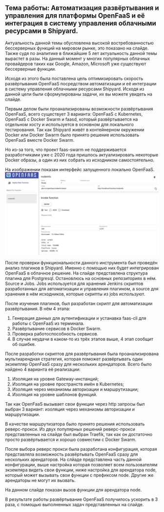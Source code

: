## Тема работы: Автоматизация развёртывания и управления для платформы OpenFaaS и её интеграция в систему управления облачными ресурсами в Shipyard.
Актуальность данной темы обусловлена высокой востребованностью бессерверных функций на мировом рынке, это показано на слайде. Также судя по аналитике в ближайшие 5 лет актуальность данной темы вырастет в разы.
На данный момент у многих популярных облачных провайдеров таких как Google, Amazon, Microsoft уже существуют бессерверные функции.

Исходя из этого была поставлена цель оптимизировать скорость развёртывания OpenFaaS посредством автоматизации и её интеграции в систему управления облачными ресурсами Shipyard.
Исходя из данной цели были сформулированы задачи, их вы можете увидеть на слайде.

Первым делом были проанализированы возможности развёртывания OpenFaaS, всего существует 3 варианта:
OpenFaaS c Kubernetes, OpenFaaS с Docker Swarm и faasd, который развёртывается на отдельном хосту и используется в основном для локального тестирования. Так как Shipyard живёт в контейнерном окружении Docker или Docker Swarm было принято решение использовать OpenFaaS вместе Docker Swarm.

Но из-за того, что проект faas-swarm не поддерживается разработчиками уже с 2020 года пришлось актуализировать некоторые Docker образы, а один из них собрать из исходником самостоятельно.

На изображении показан интерфейс запущенного локально OpenFaaS.
![OpenFaaS](images/OpenFaaS.jpg)

После проверки функциональности данного инструмента был проведён анализ плагинов в Shipyard. Именно с помощью них будет интегрирован OpenFaaS в облачное решение. На слайде представлена структура плагина для Postgresql. Остановлюсь на основных репозиториях в нём. Source и Jobs. Jobs используется для хранения Jenkins скриптов разработанных для автоматизации и управления плагином, а source для хранения в нём исходников, которые скрипты из jobs используют.

После изучения плагинов, был разработан скрипт для автоматизации развёртывания. В нём 4 этапа: 
1. Генерация данных для аутентификации и устанавка faas-cli для работы с OpenFaaS из терминала.
2. Развёртывание сервисов в Docker Swarm. 
3. Проверка работоспособность сервисов.
4. В случае неудачи в каком-то из трёх этапов выше, 4 этап сообщит об ошибке.


После разработки скриптов для развёртывания была проанализирована мультиарендная стратегия, которая поможет развёртывать один экземпляр OpenFaaS сразу для нескольких арендаторов. Всего было найдено 4 варианта её реализации:
1. Изоляция на уровне Gateway-инстанций;
2. Изоляция на уровне пространств имён в Kubernetes;
3. Изоляция через механизмы авторизации и маршрутизации;
4. Изоляция на уровне шаблонов функций.

Так как OpenFaaS вызывает свои функции через http запросы был выбран 3 вариант: изоляция через механизмы авторизации и маршрутизации.

В качестве маршрутизатора было принято решения использовать реверс-прокси. Из двух популярных решений реверс-прокси представленных на слайде был выбран Traefik, так как  он достаточно просто развёртывается и хорошо совместим с Docker Swarm.

После выбора реверс прокси была разработана конфигурация, которая представляла возможность развёртывать OpenFaaS сразу для нескольких арендаторов. На слйаде представлена часть данной конфигурации, выше настройка которая позволяет всем пользователям экземляра видеть свои функции, ниже настройка для арендатора node, который может вызывать свои функции с префиксом node. Другие же арендаторы не могут их вызвать.

На данном слайде показан вызов функции для арендатора node.

В результате работы развёртывание OpenFaaS получилось ускорить в 3 раза, с помощью выполненных задач представленных на слайде.

